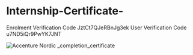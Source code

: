 # Internship-Certificate-
Enrolment Verification Code JztCt7QJeRBnJg3ek 
User Verification Code u7ND5iQr9PwYK7JNT

![Accenture Nordic _completion_certificate](https://user-images.githubusercontent.com/54633357/133889168-7849bdd5-4a8a-44ab-a4c1-f1a8d48d186d.jpeg)

